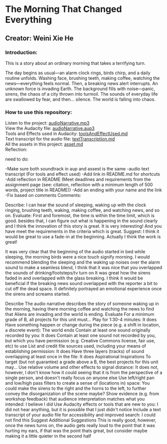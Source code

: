# The Morning That Changed Everything
## Creator: Weini Xie He
### Introduction:
This is a story about an ordinary morning that takes a terrifying turn.

The day begins as usual—an alarm clock rings, birds chirp, and a daily routine unfolds. Washing face, brushing teeth, making coffee, watching the news—everything feels normal. Then, a breaking news alert interrupts. An unknown force is invading Earth. The background fills with noise—panic, sirens, the chaos of a city thrown into turmoil. The sounds of everyday life are swallowed by fear, and then... silence. The world is falling into chaos.

### How to use this repository:
Listen to the project:   [audioNarrative.mp3](https://github.com/wex59/audio-narrative-2025spring/blob/main/audioNarrative.mp3)<br>
View the Audacity file:  [audioNarrative.aup3](https://github.com/wex59/audio-narrative-2025spring/blob/main/audioNarrative.aup3)<br>
Tools and Effects used in Audacity:    [toolsAndEffectUsed.md](https://github.com/wex59/audio-narrative-2025spring/blob/main/toolsAndEffectUsed.md)<br>
Text transcript for the audio file:  [textTranscription.md](https://github.com/wex59/audio-narrative-2025spring/blob/main/textTranscription.md)<br>
All the assets in this project: [asset.md](https://github.com/wex59/audio-narrative-2025spring/blob/main/assets.md)<br>
Reflection:


need to do:

-Make sure both soundtrack in aup and assest is the same 
-audio text transcript (For tools and effect used)
-Add link in README.md for shortcuts
-Add reflection in README (Meet deadlines and requirements from the assignment page (see: citation, reflection with a minimum length of 500 words, project title in README))
-Add an ending with your name and the link
-Fix based on comments
Comments:

Describe: I can hear the sound of sleeping, waking up with the clock ringing, brushing teeth, waking, making coffee, and watching news, and so on.
Evaluate: First and foremost, the time is within the time limit, which is good. besides that, I can figure out what is happening in the sound clearly and I think the innovation of this story is great. It is very interesting! And you have meet the requirements in the criteria which is great.
Suggest: I think it would be great to use a fade-in at the beginning. Actually I think the work is great!


It was very clear that the beginning of the audio started in bed while sleeping, the morning birds were a nice touch signify morning. I would recommend blending the sleeping and the waking up noises over the alarm sound to make a seamless blend,
I think that it was nice that you overlapped the sounds of drinking/footsteps/tv turn on
It was great how the sirens faded in and overlapped with the glass breaking. I think it would be beneficial if the breaking news sound overlapped with the reporter a bit to cut off the dead space.
It definitely portrayed an emotional experience once the sirens and screams started.

Describe
The audio narrative describes the story of someone waking up in the morning, having there morning coffee and watching the news to find that Aliens are invading and the world is ending.
Evaluate
For a minimum grade of B, all projects for this unit must…
Play for 1:30-4 minutes: It does
Have something happen or change during the piece (e.g. a shift in location, a discrete event): The world ends
Contain at least one sound originally recorded by you: It does
Contain at least one sound not recorded by you, but which you have permission (e.g. Creative Commons license, fair use, etc) to use
List and credit file sources used, including your means of establishing permission: It does
Have three layers (tracks) of sound overlapping at least once in the file: It does
Aspirational Inspirations
To target (but not guarantee) a grade above a B, the best projects for this unit may…
Use relative volume and other effects to signal distance: It does not, however, I don't know how it could seeing that it is from the perspective of a single person, and doesn't really focus on anyone else
Use left/right pan and low/high pass filters to create a sense of (locations in) space: You could make the sirens to the right and the horns to the left, to further convey the disorganization of the scene maybe?
Show evidence (e.g. from workshop feedback) that audience interpretation matches what you intended: I believe I did
Use Audacity effects or tools that are new to you: I did not hear anything, but it is possible that I just didn't notice
Include a text transcript of your audio file for accessibility and improved search: I could not find this
Suggest
Additional Suggestions
This is really good, however, once the news turns on, the audio gets really loud to the point that it was hurting my ears, if that was the point thats great, but consider maybe making it a little quieter in the second half